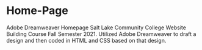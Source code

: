 # Home-Page
Adobe Dreamweaver Homepage
Salt Lake Community College Website Building Course Fall Semester 2021. 
Utilized Adobe Dreamweaver to draft a design and then coded in HTML and CSS based on that design.
